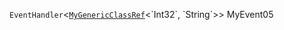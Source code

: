 `EventHandler`<[`MyGenericClassRef`](./Test.DotDocs.Source.One.MyGenericClassRef`2)<`Int32`, `String`>> MyEvent05